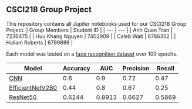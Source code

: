 ## CSCI218 Group Project

This repository contains all Jupiter notebooks used for our CSCI218 Group Project.
| Group Members | Student ID |
| --- | --- |
| Anh Quan Tran | 7236475 |
| Huu Khang Nguyen | 7402909 |
| Caleb Wait | 6786352 |
| Hallam Roberts | 6799899 |

Each model was tested on a [face recognition dataset](https://www.kaggle.com/datasets/jonathanoheix/face-expression-recognition-dataset) over 100 epochs.

| Model | Accuracy | AUC | Precision | Recall |
| --- | --- | --- | --- | --- |
| [CNN](./face-expression-detection-from-scratch.ipynb) | 0.6 | 0.9 | 0.72 | 0.47 |
| [EfficientNetV2B0](./face-expression-detection-EfficientNet.ipynb) | 0.44 | 0.8 | 0.67 | 0.25 |
| [ResNet50](./face-expression-detection-ResNet50.ipynb) | 0.6244 | 0.8913 | 0.6627 | 0.5869 |

